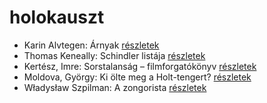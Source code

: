 # holokauszt

- Karin Alvtegen: Árnyak [részletek](_details/Karin%20Alvtegen.md#id_676)
- Thomas Keneally: Schindler listája [részletek](_details/Thomas%20Keneally.md#id_318)
- Kertész, Imre: Sorstalanság – filmforgatókönyv [részletek](_details/Kert%C3%A9sz%2C%20Imre.md#id_319)
- Moldova, György: Ki ölte meg a Holt-tengert? [részletek](_details/Moldova%2C%20Gy%C3%B6rgy.md#id_1373)
- Władysław Szpilman: A zongorista [részletek](_details/W%C5%82adys%C5%82aw%20Szpilman.md#id_170)